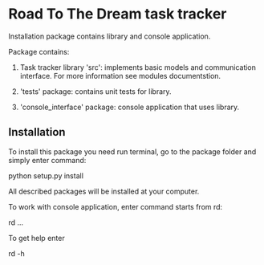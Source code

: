 # Road To The Dream task tracker

Installation package contains library and console application.

Package contains:

1.  Task tracker library 'src': implements basic models and communication interface. For more information see modules documentstion.

2.  'tests' package: contains unit tests for library.

3.  'console_interface' package: console application that uses library.


## Installation

To install this package you need run terminal, go to the package folder and simply enter command:

python setup.py install

All described packages will be installed at your computer.

To work with console application, enter command starts from rd:

rd ...

To get help enter

rd -h